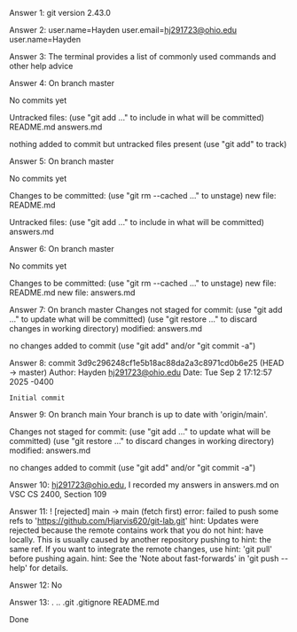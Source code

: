 Answer 1:
git version 2.43.0

Answer 2:
user.name=Hayden
user.email=hj291723@ohio.edu
user.name=Hayden

Answer 3:
The terminal provides a list of commonly used commands and other help advice

Answer 4:
On branch master

No commits yet

Untracked files:
  (use "git add <file>..." to include in what will be committed)
	README.md
	answers.md

nothing added to commit but untracked files present (use "git add" to track)

Answer 5:
On branch master

No commits yet

Changes to be committed:
  (use "git rm --cached <file>..." to unstage)
	new file:   README.md

Untracked files:
  (use "git add <file>..." to include in what will be committed)
	answers.md

Answer 6:
On branch master

No commits yet

Changes to be committed:
  (use "git rm --cached <file>..." to unstage)
	new file:   README.md
	new file:   answers.md

Answer 7:
On branch master
Changes not staged for commit:
  (use "git add <file>..." to update what will be committed)
  (use "git restore <file>..." to discard changes in working directory)
	modified:   answers.md

no changes added to commit (use "git add" and/or "git commit -a")

Answer 8:
commit 3d9c296248cf1e5b18ac88da2a3c8971cd0b6e25 (HEAD -> master)
Author: Hayden <hj291723@ohio.edu>
Date:   Tue Sep 2 17:12:57 2025 -0400

    Initial commit

Answer 9:
On branch main
Your branch is up to date with 'origin/main'.

Changes not staged for commit:
  (use "git add <file>..." to update what will be committed)
  (use "git restore <file>..." to discard changes in working directory)
	modified:   answers.md

no changes added to commit (use "git add" and/or "git commit -a")

Answer 10: 
hj291723@ohio.edu, I recorded my answers in answers.md on VSC
CS 2400, Section 109

Answer 11:
 ! [rejected]        main -> main (fetch first)
error: failed to push some refs to 'https://github.com/Hjarvis620/git-lab.git'
hint: Updates were rejected because the remote contains work that you do not
hint: have locally. This is usually caused by another repository pushing to
hint: the same ref. If you want to integrate the remote changes, use
hint: 'git pull' before pushing again.
hint: See the 'Note about fast-forwards' in 'git push --help' for details.

Answer 12: No

Answer 13: .  ..  .git  .gitignore  README.md

Done
